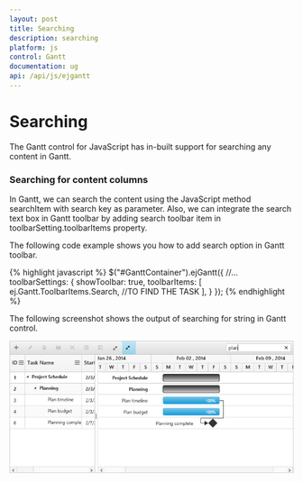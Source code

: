 ```yaml
---
layout: post
title: Searching
description: searching
platform: js
control: Gantt
documentation: ug
api: /api/js/ejgantt
---
```

# Searching

The Gantt control for JavaScript has in-built support for searching any content in Gantt.

### Searching for content columns

In Gantt, we can search the content using the JavaScript method searchItem with search key as parameter. Also, we can integrate the search text box in Gantt toolbar by adding search toolbar item in toolbarSetting.toolbarItems property.

The following code example shows you how to add search option in Gantt toolbar.

{% highlight javascript %}
 $("#GanttContainer").ejGantt({
            //...
            toolbarSettings: {
                showToolbar: true,
                toolbarItems: [
                ej.Gantt.ToolbarItems.Search, //TO FIND THE TASK
                ],
            }
        });
{% endhighlight %}

The following screenshot shows the output of searching for string in Gantt control.

![](/js/Gantt/Searching_images/Searching_img1.png)


